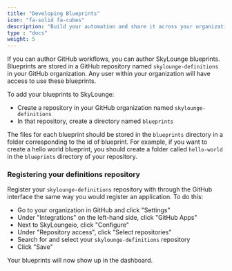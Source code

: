 ```yaml
---
title: "Developing Blueprints"
icon: "fa-solid fa-cubes"
description: "Build your automation and share it across your organization."
type : "docs"
weight: 5
---
```


If you can author GitHub workflows, you can author SkyLounge blueprints. Blueprints are stored in a GitHub repository named `skylounge-definitions` in your GitHub organization. Any user within your organization will have access to use these blueprints.

To add your blueprints to SkyLounge:

* Create a repository in your GitHub organization named `skylounge-definitions`
* In that repository, create a directory named `blueprints`

The files for each blueprint should be stored in the `blueprints` directory in a folder corresponding to the id of blueprint. For example, if you want to create a hello world blueprint, you should create a folder called `hello-world` in the `blueprints` directory of your repository.

### Registering your definitions repository

Register your `skylounge-definitions` repository with through the GitHub interface the same way you would register an application. To do this:

* Go to your organization in GitHub and click "Settings"
* Under "Integrations" on the left-hand side, click "GitHub Apps"
* Next to SkyLoungeio, click "Configure"
* Under "Repository access", click "Select repositories"
* Search for and select your `skylounge-definitions` repository
* Click "Save"

Your blueprints will now show up in the dashboard.

